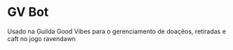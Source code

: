 # GV Bot 

Usado na Guilda Good Vibes para o gerenciamento de doaçẽos, retiradas e caft no jogo ravendawn